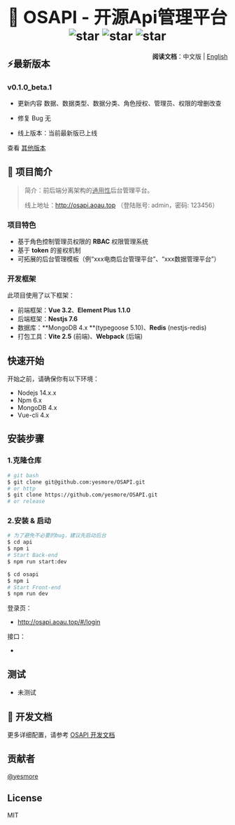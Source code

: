<div align=center>
    <h1>
        <span style='font-size:40px;font-weight:700;'>👋 OSAPI - 开源Api管理平台</span><br>
         <img src="https://img.shields.io/github/stars/yesmore/OSAPI.svg" alt="star"/>
    <img src="https://img.shields.io/github/issues/yesmore/OSAPI" alt="star"/>
     <img src="https://img.shields.io/github/license/yesmore/OSAPI" alt="star"/>
    </h1>
</div>


<span style='float:right'>**阅读文档**：中文版 | [English](https://github.com/yesmore/OSAPI)</span>

## ⚡️最新版本

### v0.1.0_beta.1

- 更新内容
  数据、数据类型、数据分类、角色授权、管理员、权限的增删改查

- 修复 Bug
  无

- 线上版本：当前最新版已上线




查看 [其他版本](https://github.com/yesmore/OSAPI/releases)



## 🖖 项目简介

> 简介：前后端分离架构的<u>通用性</u>后台管理平台。
>
> 线上地址：http://osapi.aoau.top （登陆账号: admin，密码: 123456）

### 项目特色

- 基于角色控制管理员权限的 **RBAC** 权限管理系统
- 基于 **token** 的鉴权机制
- 可拓展的后台管理模板（例“xxx电商后台管理平台”、“xxx数据管理平台”）

### 开发框架

此项目使用了以下框架：

- 前端框架：**Vue 3.2**、**Element Plus 1.1.0** 
- 后端框架：**Nestjs 7.6**
- 数据库：**MongoDB 4.x **(typegoose 5.10)、**Redis** (nestjs-redis)
- 打包工具：**Vite 2.5** (前端)、**Webpack** (后端)



## 快速开始

开始之前，请确保你有以下环境：

- Nodejs 14.x.x
- Npm 6.x
- MongoDB 4.x
- Vue-cli 4.x

## 安装步骤

### 1.克隆仓库

```bash
# git bash
$ git clone git@github.com:yesmore/OSAPI.git
# or http
$ git clone https://github.com/yesmore/OSAPI.git
# or release
```

### 2.安装 & 启动

```bash
# 为了避免不必要的bug，建议先启动后台
$ cd api
$ npm i
# Start Back-end
$ npm run start:dev

$ cd osapi
$ npm i
# Start Front-end
$ npm run dev
```

登录页：

- http://osapi.aoau.top/#/login

接口：

- 

## 测试

- 未测试



## 📖 开发文档

更多详细配置，请参考 [OSAPI 开发文档]()



## 贡献者

[@yesmore](https://github.com/yesmore/)

## License

MIT
